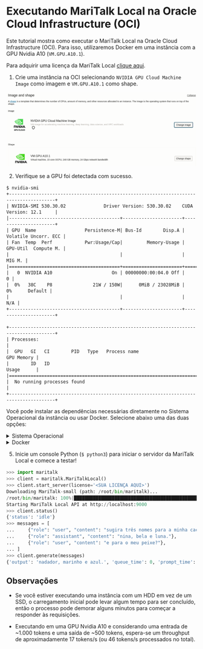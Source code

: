 # Executando MariTalk Local na Oracle Cloud Infrastructure (OCI)

Este tutorial mostra como executar o MariTalk Local na Oracle Cloud Infrastructure (OCI). Para isso, utilizaremos Docker em uma instância com a GPU Nvidia A10 (`VM.GPU.A10.1`).

Para adquirir uma licença da MariTalk Local [clique aqui](https://maritaca.ai/#maritalk-local).

1. Crie uma instância na OCI selecionando `NVIDIA GPU Cloud Machine Image` como imagem e `VM.GPU.A10.1` como shape.

![](/.github/imgs/oracle-screenshot.png)

2. Verifique se a GPU foi detectada com sucesso.

```
$ nvidia-smi
+---------------------------------------------------------------------------------------+
| NVIDIA-SMI 530.30.02              Driver Version: 530.30.02    CUDA Version: 12.1     |
|-----------------------------------------+----------------------+----------------------+
| GPU  Name                  Persistence-M| Bus-Id        Disp.A | Volatile Uncorr. ECC |
| Fan  Temp  Perf            Pwr:Usage/Cap|         Memory-Usage | GPU-Util  Compute M. |
|                                         |                      |               MIG M. |
|=========================================+======================+======================|
|   0  NVIDIA A10                      On | 00000000:00:04.0 Off |                    0 |
|  0%   38C    P8               21W / 150W|      0MiB / 23028MiB |      0%      Default |
|                                         |                      |                  N/A |
+-----------------------------------------+----------------------+----------------------+
                                                                                         
+---------------------------------------------------------------------------------------+
| Processes:                                                                            |
|  GPU   GI   CI        PID   Type   Process name                            GPU Memory |
|        ID   ID                                                             Usage      |
|=======================================================================================|
|  No running processes found                                                           |
+---------------------------------------------------------------------------------------+
```

Você pode instalar as dependências necessárias diretamente no Sistema Operacional da instância ou usar Docker. Selecione abaixo uma das duas opções:

<details>
<summary>Sistema Operacional</summary>

3. Você pode instalar as dependências necessárias manualmente através do gerenciador de pacotes `apt`. O pacote necessário é o `cuda-toolkit-12`, que irá instalar as bibliotecas (*.so) necessárias para executar o binário da MariTalk Local.

```
$ sudo apt update
$ sudo apt install cuda-toolkit-12
```

4. Instale a biblioteca Python para interagir com o servidor da MariTalk Local.

```
$ python3 -m pip install maritalk
```
</details>

<details>
<summary>Docker</summary>

3. Você pode instalar as dependências necessárias manualmente, mas nesta seção vamos usar a imagem Docker da Nvidia com CUDA v12 para iniciar a MariTalk Local. O comando abaixo vai iniciar um terminal interativo para instalarmos as ferramentas necessárias. Em caso de deploy em produção, é recomendado criar um container a partir da imagem `nvidia/cuda:12.1.1-cudnn8-runtime-ubuntu22.04` com os comandos necessários.

```
$ sudo docker run -it --gpus all nvidia/cuda:12.1.1-cudnn8-runtime-ubuntu22.04 /bin/bash
```

4. Instale as dependências.

```
$ apt update
$ apt install python3 python3-pip
$ python3 -m pip install maritalk
```
</details>

5. Inicie um console Python (`$ python3`) para iniciar o servidor da MariTalk Local e comece a testar!

```python
>>> import maritalk
>>> client = maritalk.MariTalkLocal()
>>> client.start_server(license='<SUA LICENÇA AQUI>')
Downloading MariTalk-small (path: /root/bin/maritalk)...
/root/bin/maritalk: 100%|███████████████████████████████████████████████████████████████████████████████████████████████████████| 4.12G/4.12G [04:48<00:00, 14.3MB/s]
Starting MariTalk Local API at http://localhost:9000
>>> client.status()
{'status': 'idle'}
>>> messages = [
...     {"role": "user", "content": "sugira três nomes para a minha cachorra"},
...     {"role": "assistant", "content": "nina, bela e luna."},
...     {"role": "user", "content": "e para o meu peixe?"},
... ]
>>> client.generate(messages)
{'output': 'nadador, marinho e azul.', 'queue_time': 0, 'prompt_time': 270, 'generation_time': 143}
```

## Observações

- Se você estiver executando uma instância com um HDD em vez de um SSD, o carregamento inicial pode levar algum tempo para ser concluído, então o processo pode demorar alguns minutos para começar a responder às requisições.

- Executando em uma GPU Nvidia A10 e considerando uma entrada de ~1.000 tokens e uma saída de ~500 tokens, espera-se um throughput de aproximadamente 17 tokens/s (ou 46 tokens/s processados no total).